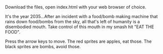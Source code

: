 Download the files, open index.html with your web browser of choice.

It's the year 2035...After an incident with a food/bomb making machine that rains down food/bombs from the sky, all that's left of 
humanity is a disembodied mouth. Take control of this mouth in my smash hit "EAT THE FOOD".

Press the arrow keys to move. The red sprites are apples, eat those. The black sprites are bombs, avoid those.
